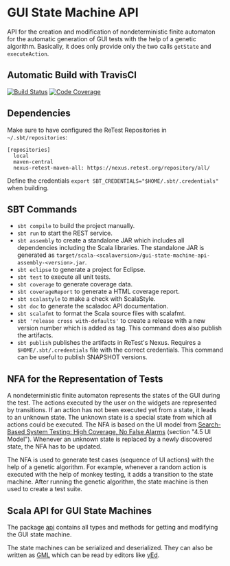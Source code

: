 # GUI State Machine API

API for the creation and modification of nondeterministic finite automaton for the automatic generation of GUI tests with the help of a genetic algorithm.
Basically, it does only provide only the two calls `getState` and `executeAction`.

## Automatic Build with TravisCI
[![Build Status](https://travis-ci.org/retest/gui-state-machine-api.svg?branch=master)](https://travis-ci.org/retest/gui-state-machine-api)
[![Code Coverage](https://img.shields.io/codecov/c/github/retest/gui-state-machine-api/master.svg)](https://codecov.io/github/retest/gui-state-machine-api?branch=master)

## Dependencies

Make sure to have configured the ReTest Repositories in `~/.sbt/repositories`:
```
[repositories]
  local
  maven-central
  nexus-retest-maven-all: https://nexus.retest.org/repository/all/
```

Define the credentials `export SBT_CREDENTIALS="$HOME/.sbt/.credentials"` when building.

## SBT Commands
* `sbt compile` to build the project manually.
* `sbt run` to start the REST service.
* `sbt assembly` to create a standalone JAR which includes all dependencies including the Scala libraries. The standalone JAR is generated as `target/scala-<scalaversion>/gui-state-machine-api-assembly-<version>.jar`.
* `sbt eclipse` to generate a project for Eclipse.
* `sbt test` to execute all unit tests.
* `sbt coverage` to generate coverage data.
* `sbt coverageReport` to generate a HTML coverage report.
* `sbt scalastyle` to make a check with ScalaStyle.
* `sbt doc` to generate the scaladoc API documentation.
* `sbt scalafmt` to format the Scala source files with scalafmt.
* `sbt 'release cross with-defaults'` to create a release with a new version number which is added as tag. This command does also publish the artifacts.
* `sbt publish` publishes the artifacts in ReTest's Nexus. Requires a `$HOME/.sbt/.credentials` file with the correct credentials. This command can be useful to publish SNAPSHOT versions.

## NFA for the Representation of Tests
A nondeterministic finite automaton represents the states of the GUI during the test.
The actions executed by the user on the widgets are represented by transitions.
If an action has not been executed yet from a state, it leads to an unknown state.
The unknown state is a special state from which all actions could be executed.
The NFA is based on the UI model from [Search-Based System Testing: High Coverage, No False Alarms](http://www.specmate.org/papers/2012-07-Search-basedSystemTesting-HighCoverageNoFalseAlarms.pdf) (section "4.5 UI Model").
Whenever an unknown state is replaced by a newly discovered state, the NFA has to be updated.

The NFA is used to generate test cases (sequence of UI actions) with the help of a genetic algorithm.
For example, whenever a random action is executed with the help of monkey testing, it adds a transition to the state machine.
After running the genetic algorithm, the state machine is then used to create a test suite.

## Scala API for GUI State Machines
The package [api](./src/main/scala/de/retest/guistatemachine/api) contains all types and methods for getting and modifying the GUI state machine.

The state machines can be serialized and deserialized.
They can also be written as [GML](https://en.wikipedia.org/wiki/Graph_Modelling_Language) which can be read by editors like [yEd](https://www.yworks.com/products/yed).